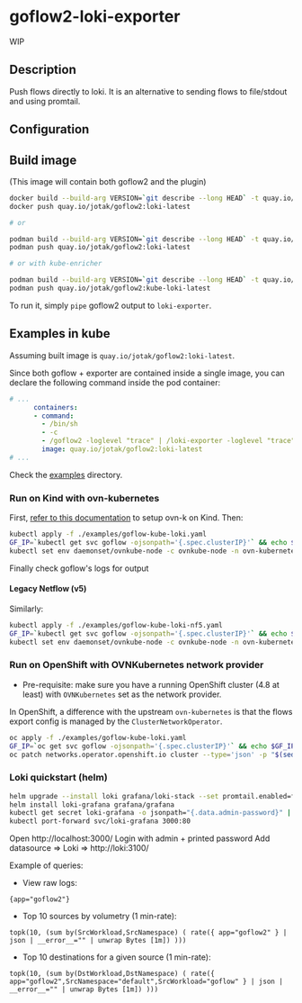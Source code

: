 # goflow2-loki-exporter

WIP

## Description

Push flows directly to loki. It is an alternative to sending flows to file/stdout and using promtail.

## Configuration



## Build image

(This image will contain both goflow2 and the plugin)

```bash
docker build --build-arg VERSION=`git describe --long HEAD` -t quay.io/jotak/goflow2:loki-latest .
docker push quay.io/jotak/goflow2:loki-latest

# or

podman build --build-arg VERSION=`git describe --long HEAD` -t quay.io/jotak/goflow2:loki-latest .
podman push quay.io/jotak/goflow2:loki-latest

# or with kube-enricher

podman build --build-arg VERSION=`git describe --long HEAD` -t quay.io/jotak/goflow2:kube-loki-latest -f examples/with-kube-enricher.dockerfile .
podman push quay.io/jotak/goflow2:kube-loki-latest
```

To run it, simply `pipe` goflow2 output to `loki-exporter`.

## Examples in kube

Assuming built image is `quay.io/jotak/goflow2:loki-latest`.

Since both goflow + exporter are contained inside a single image, you can declare the following command inside the pod container:

```yaml
# ...
      containers:
      - command:
        - /bin/sh
        - -c
        - /goflow2 -loglevel "trace" | /loki-exporter -loglevel "trace"
        image: quay.io/jotak/goflow2:loki-latest
# ...
```

Check the [examples](./examples) directory.

### Run on Kind with ovn-kubernetes

First, [refer to this documentation](https://github.com/ovn-org/ovn-kubernetes/blob/master/docs/kind.md) to setup ovn-k on Kind.
Then:

```bash
kubectl apply -f ./examples/goflow-kube-loki.yaml
GF_IP=`kubectl get svc goflow -ojsonpath='{.spec.clusterIP}'` && echo $GF_IP
kubectl set env daemonset/ovnkube-node -c ovnkube-node -n ovn-kubernetes OVN_IPFIX_TARGETS="$GF_IP:2055"
```

Finally check goflow's logs for output

#### Legacy Netflow (v5)

Similarly:

```bash
kubectl apply -f ./examples/goflow-kube-loki-nf5.yaml
GF_IP=`kubectl get svc goflow -ojsonpath='{.spec.clusterIP}'` && echo $GF_IP
kubectl set env daemonset/ovnkube-node -c ovnkube-node -n ovn-kubernetes OVN_NETFLOW_TARGETS="$GF_IP:2056"
```


### Run on OpenShift with OVNKubernetes network provider

- Pre-requisite: make sure you have a running OpenShift cluster (4.8 at least) with `OVNKubernetes` set as the network provider.

In OpenShift, a difference with the upstream `ovn-kubernetes` is that the flows export config is managed by the `ClusterNetworkOperator`.

```bash
oc apply -f ./examples/goflow-kube-loki.yaml
GF_IP=`oc get svc goflow -ojsonpath='{.spec.clusterIP}'` && echo $GF_IP
oc patch networks.operator.openshift.io cluster --type='json' -p "$(sed -e "s/GF_IP/$GF_IP/" examples/net-cluster-patch.json)"
```

### Loki quickstart (helm)

```bash
helm upgrade --install loki grafana/loki-stack --set promtail.enabled=false
helm install loki-grafana grafana/grafana
kubectl get secret loki-grafana -o jsonpath="{.data.admin-password}" | base64 --decode ; echo
kubectl port-forward svc/loki-grafana 3000:80
```

Open http://localhost:3000/
Login with admin + printed password
Add datasource => Loki => http://loki:3100/

Example of queries:

- View raw logs:

`{app="goflow2"}`

- Top 10 sources by volumetry (1 min-rate):

`topk(10, (sum by(SrcWorkload,SrcNamespace) ( rate({ app="goflow2" } | json | __error__="" | unwrap Bytes [1m]) )))`

- Top 10 destinations for a given source (1 min-rate):

`topk(10, (sum by(DstWorkload,DstNamespace) ( rate({ app="goflow2",SrcNamespace="default",SrcWorkload="goflow" } | json | __error__="" | unwrap Bytes [1m]) )))`

